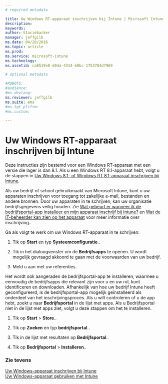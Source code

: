 ```yaml
---
# required metadata

title: Uw Windows RT-apparaat inschrijven bij Intune | Microsoft Intune
description:
keywords:
author: Staciebarker
manager: jeffgilb
ms.date: 04/28/2016
ms.topic: article
ms.prod:
ms.service: microsoft-intune
ms.technology:
ms.assetid: ca6519e8-d0da-4314-b0bc-1753784d7969

# optional metadata

#ROBOTS:
#audience:
#ms.devlang:
ms.reviewer: jeffgilb
ms.suite: ems
#ms.tgt_pltfrm:
#ms.custom:

---
```



# Uw Windows RT-apparaat inschrijven bij Intune

Deze instructies zijn bestemd voor een Windows RT-apparaat met een versie die lager is dan 8.1. Als u een Windows RT 8.1-apparaat hebt, volgt u de stappen in [Uw Windows 8.1- of Windows RT 8.1-apparaat inschrijven bij Intune](enroll-your-w81-or-rt81-windows.md).

Als uw bedrijf of school gebruikmaakt van Microsoft Intune, kunt u uw apparaten inschrijven voor toegang tot zakelijke e-mail, bestanden en andere bronnen. Door uw apparaten in te schrijven, kan uw organisatie bedrijfsgegevens veilig houden. Zie [Wat gebeurt er wanneer ik de bedrijfsportal-app installeer en mijn apparaat inschrijf bij Intune?](what-happens-if-you-install-the-company-portal-app-and-enroll-your-device-in-intune-windows.md) en [ Wat de IT-beheerder kan zien op het apparaat](what-can-your-it-administrator-see-when-you-enroll-your-device-in-intune-windows.md) voor meer informatie over inschrijving..


Ga als volgt te werk om uw Windows RT-apparaat in te schrijven:

1.  Tik op **Start** en typ **Systeemconfiguratie**..

2.  Tik in het dialoogvenster om de **Bedrijfsapps** te openen. U wordt mogelijk gevraagd akkoord te gaan met de voorwaarden van uw bedrijf.

3.  Meld u aan met uw referenties.

Het wordt ook aangeraden de bedrijfsportal-app te installeren, waarmee u eenvoudig de bedrijfsapps die relevant zijn voor u en uw rol, kunt identificeren en downloaden. Afhankelijk van hoe uw bedrijf Intune heeft geconfigureerd, is de bedrijfsportal-app mogelijk geïnstalleerd als onderdeel van het inschrijvingsproces. Als u wilt controleren of u de app hebt, zoekt u naar **Bedrijfsportal** in de lijst met apps. Als u Bedrijfsportal niet in de lijst met apps ziet, volgt u deze stappen om het te installeren.

1.  Tik op **Start** &gt; **Store**..

2.  Tik op **Zoeken** en typ **bedrijfsportal**..

3.  Tik in de lijst met resultaten op **Bedrijfsportal**..

4.  Tik op **Bedrijfsportal** &gt; **Installeren**..

### Zie tevens
[Uw Windows-apparaat inschrijven bij Intune](enroll-your-device-in-intune-windows.md)</br>
[Uw Windows-apparaat gebruiken met Intune](using-your-windows-device-with-intune.md)



<!--HONumber=May16_HO1-->


